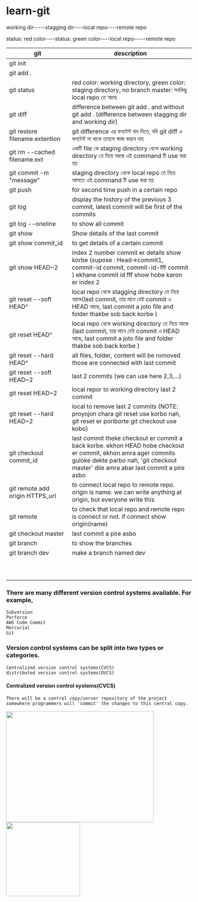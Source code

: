 # learn-git


working dir-----stagging dir----local repo----remote repo

status: red color----status: green color----local repo-----remote repo


| git   | description |
| ------------- | ------------- |
|  git init |   |
|  git add . |   |
|  git status |  red color: working directory, green color: staging directory, no branch master: সবকিছু local repo তে আছে  |
|  git diff | difference between git add . and without git add . (difference between stagging dir and working dir) |
|  git restore filename.extention |  git difference এর কনটেন্ট বাদ দিতে, যদি git diff এ কনটেন্ট না থাকে তাহলে কাজ করবে নাহ  |
|  git rm --cached filename.ext | একটি file কে staging directory থেকে working directory  তে নিয়ে আস্তে এই command টি use করা হয়   |
|  git commit -m "message" | staging directory থেকে local repo তে নিয়ে আসতে এই command টি use করা হয় |
|  git push |  for second time push in a certain repo |
|  git log | display the history of the previous 3 commit, latest commit will be first of the commits  |
|  git log --oneline |  to show all commit |
|  git show | Show details of the last commit |
|  git show commit_id | to get details of a certain commit |
|  git show HEAD~2 | index 2 number commit er details show korbe (supose : Head->commit1, commit-id commit, commit-id-fff commit ) ekhane commit id fff show hobe karon er index 2 | 
| git reset --soft HEAD^ | local repo থেকে stagging directory  তে নিয়ে আস্তে(last commit, তার মানে যেই commit এ HEAD আছে, last commit a joto file and folder thakbe sob back korbe ) |
| git reset HEAD^ | local repo থেকে working directory  তে নিয়ে আস্তে (last commit, তার মানে যেই commit এ HEAD আছে, last commit a joto file and folder thakbe sob back korbe )|
| git reset --hard HEAD^  |  all files, folder, content will be romoved those are connected with last commit |
| git reset --soft HEAD~2 | last 2 commits (we can use here 2,3,...)|
| git reset HEAD~2 | local repor to working directory last 2 commit |
| git reset --hard HEAD~2 | local to remove last 2 commits (NOTE: proyojon chara git reset use korbo nah, git reset er poriborte git checkout use kobo) |
| git checkout commit_id |  last commit theke checkout er commit a back korbe. ekhon HEAD hobe checkout er commit, ekhon amra ager commits guloke dekte parbo nah, 'git checkout master' dile amra abar last commit a pire asbo |
| git remote add origin HTTPS_url | to connect local repo to remote repo. origin is name. we can write anything at origin, but everyone write this |
| git remote | to check that local repo and remote repo is connect or not. if connect show origin(name) |
| git checkout master | last commit a pire asbo |
|  git branch | to show the branches  |
|  git branch dev | make a branch named dev  |
|   |   |
|   |   |
|   |   |
|   |   |
|   |   |
|   |   |
|   |   |
|   |   |
|   |   |
|   |   |

### There are many different version control systems available. For example, 

    Subversion
    Perforce
    AWS Code Commit
    Mercurial
    Git
### Version control systems can be split into two types or categories. 
    Centralized version control systems(CVCS)
    distributed version control systems(DVCS)

#### Centralized version control systems(CVCS)

    There will be a central copy/server repository of the project somewhere programmers will 'commit' the changes to this central copy.


<img src="https://www.edureka.co/blog/wp-content/uploads/2016/11/Centralized-Version-Control-System-Workflow-What-Is-Git-Edureka.png" height='300' width='400'/>

<img src="https://www.researchgate.net/profile/Luis-Ribeiro/publication/23646260/figure/tbl1/AS:667686602285063@1536200299510/Advantages-and-disadvantages-of-the-centralized-approach-Barata-2003.png" height='200' width='200'/>
